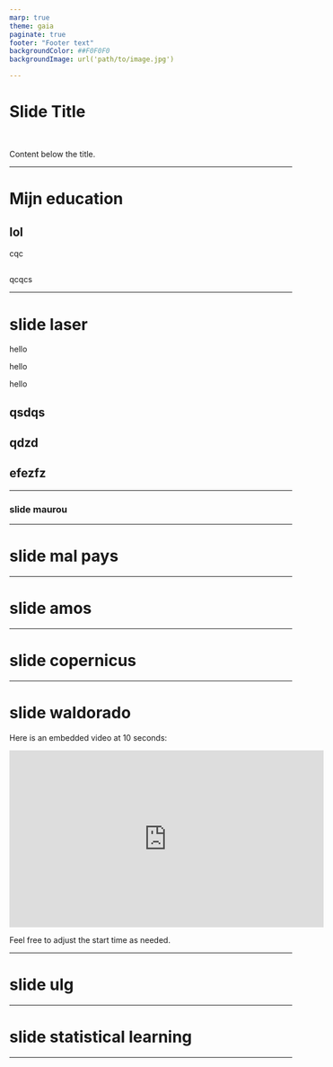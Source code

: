 ```yaml
---
marp: true
theme: gaia
paginate: true
footer: "Footer text"
backgroundColor: ##F0F0F0
backgroundImage: url('path/to/image.jpg')

---
```



# Slide Title

<!-- Adding extra lines to push content down -->
&nbsp;
&nbsp;

Content below the title.

---

# Mijn education
## lol
cqc
## 
qcqcs

---

# slide laser

hello

hello

hello

## qsdqs

## qdzd

## efezfz
---

### slide maurou

---

# slide mal pays

---

# slide amos


---

# slide copernicus

---

# slide waldorado

Here is an embedded video at 10 seconds:

<iframe width="560" height="315" src="https://youtu.be/82DSK3ZKFSE?si=tOZvfD32ATWxCyEu" frameborder="0" allow="autoplay; encrypted-media" allowfullscreen></iframe>

Feel free to adjust the start time as needed.


---

# slide ulg

---

# slide statistical learning

---

